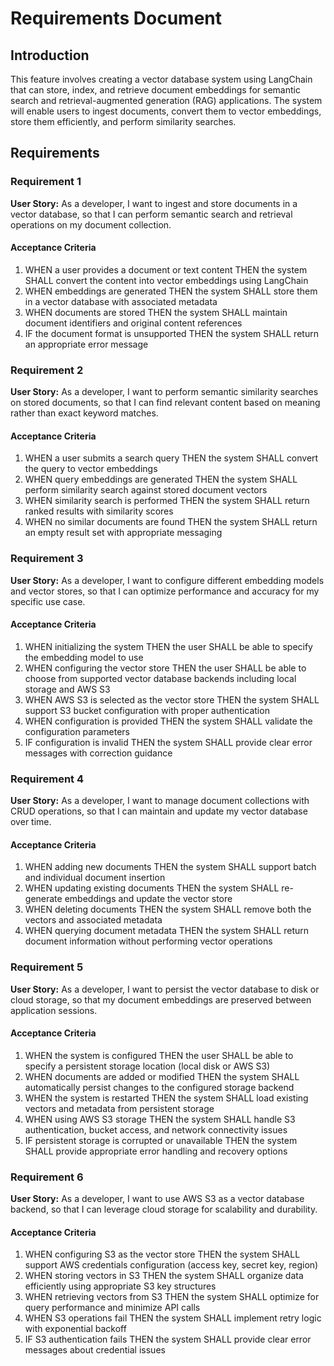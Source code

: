 # Requirements Document

## Introduction

This feature involves creating a vector database system using LangChain that can store, index, and retrieve document embeddings for semantic search and retrieval-augmented generation (RAG) applications. The system will enable users to ingest documents, convert them to vector embeddings, store them efficiently, and perform similarity searches.

## Requirements

### Requirement 1

**User Story:** As a developer, I want to ingest and store documents in a vector database, so that I can perform semantic search and retrieval operations on my document collection.

#### Acceptance Criteria

1. WHEN a user provides a document or text content THEN the system SHALL convert the content into vector embeddings using LangChain
2. WHEN embeddings are generated THEN the system SHALL store them in a vector database with associated metadata
3. WHEN documents are stored THEN the system SHALL maintain document identifiers and original content references
4. IF the document format is unsupported THEN the system SHALL return an appropriate error message

### Requirement 2

**User Story:** As a developer, I want to perform semantic similarity searches on stored documents, so that I can find relevant content based on meaning rather than exact keyword matches.

#### Acceptance Criteria

1. WHEN a user submits a search query THEN the system SHALL convert the query to vector embeddings
2. WHEN query embeddings are generated THEN the system SHALL perform similarity search against stored document vectors
3. WHEN similarity search is performed THEN the system SHALL return ranked results with similarity scores
4. WHEN no similar documents are found THEN the system SHALL return an empty result set with appropriate messaging

### Requirement 3

**User Story:** As a developer, I want to configure different embedding models and vector stores, so that I can optimize performance and accuracy for my specific use case.

#### Acceptance Criteria

1. WHEN initializing the system THEN the user SHALL be able to specify the embedding model to use
2. WHEN configuring the vector store THEN the user SHALL be able to choose from supported vector database backends including local storage and AWS S3
3. WHEN AWS S3 is selected as the vector store THEN the system SHALL support S3 bucket configuration with proper authentication
4. WHEN configuration is provided THEN the system SHALL validate the configuration parameters
5. IF configuration is invalid THEN the system SHALL provide clear error messages with correction guidance

### Requirement 4

**User Story:** As a developer, I want to manage document collections with CRUD operations, so that I can maintain and update my vector database over time.

#### Acceptance Criteria

1. WHEN adding new documents THEN the system SHALL support batch and individual document insertion
2. WHEN updating existing documents THEN the system SHALL re-generate embeddings and update the vector store
3. WHEN deleting documents THEN the system SHALL remove both the vectors and associated metadata
4. WHEN querying document metadata THEN the system SHALL return document information without performing vector operations

### Requirement 5

**User Story:** As a developer, I want to persist the vector database to disk or cloud storage, so that my document embeddings are preserved between application sessions.

#### Acceptance Criteria

1. WHEN the system is configured THEN the user SHALL be able to specify a persistent storage location (local disk or AWS S3)
2. WHEN documents are added or modified THEN the system SHALL automatically persist changes to the configured storage backend
3. WHEN the system is restarted THEN the system SHALL load existing vectors and metadata from persistent storage
4. WHEN using AWS S3 storage THEN the system SHALL handle S3 authentication, bucket access, and network connectivity issues
5. IF persistent storage is corrupted or unavailable THEN the system SHALL provide appropriate error handling and recovery options

### Requirement 6

**User Story:** As a developer, I want to use AWS S3 as a vector database backend, so that I can leverage cloud storage for scalability and durability.

#### Acceptance Criteria

1. WHEN configuring S3 as the vector store THEN the system SHALL support AWS credentials configuration (access key, secret key, region)
2. WHEN storing vectors in S3 THEN the system SHALL organize data efficiently using appropriate S3 key structures
3. WHEN retrieving vectors from S3 THEN the system SHALL optimize for query performance and minimize API calls
4. WHEN S3 operations fail THEN the system SHALL implement retry logic with exponential backoff
5. IF S3 authentication fails THEN the system SHALL provide clear error messages about credential issues